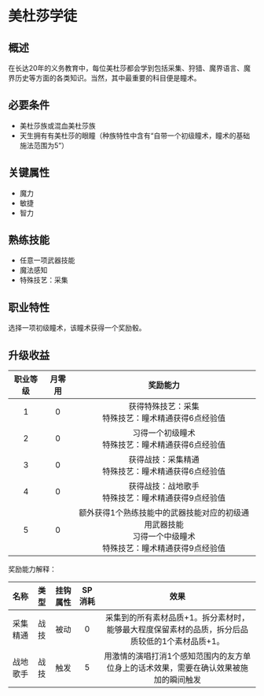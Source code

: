 # 美杜莎学徒

## 概述

在长达20年的义务教育中，每位美杜莎都会学到包括采集、狩猎、魔界语言、魔界历史等方面的各类知识。当然，其中最重要的科目便是瞳术。

## 必要条件

* 美杜莎族或混血美杜莎族
* 天生拥有有美杜莎的眼瞳（种族特性中含有“自带一个初级瞳术，瞳术的基础施法范围为5”）

## 关键属性

* 魔力
* 敏捷
* 智力

## 熟练技能

* 任意一项武器技能
* 魔法感知
* 特殊技艺：采集

## 职业特性

选择一项初级瞳术，该瞳术获得一个奖励骰。

## 升级收益

职业等级|月零用|奖励能力
:--:|:--:|:--:
1|0|获得特殊技艺：采集<br>特殊技艺：瞳术精通获得6点经验值
2|0|习得一个初级瞳术<br>特殊技艺：瞳术精通获得6点经验值
3|0|获得战技：采集精通<br>特殊技艺：瞳术精通获得6点经验值
4|0|获得战技：战地歌手<br>特殊技艺：瞳术精通获得9点经验值
5|0|额外获得1个熟练技能中的武器技能对应的初级通用武器技能<br>习得一个中级瞳术<br>特殊技艺：瞳术精通获得9点经验值

奖励能力解释：

名称|类型|挂钩属性|SP消耗|效果
:--:|:--:|:--:|:--:|:--:
采集精通|战技|被动|0|采集到的所有素材品质+1。拆分素材时，能够最大程度保留素材的品质，拆分后品质较低的1个素材品质+1。
战地歌手|战技|触发|5|用激情的演唱打消1个感知范围内的友方单位身上的话术效果，需要在确认效果被施加的瞬间触发
